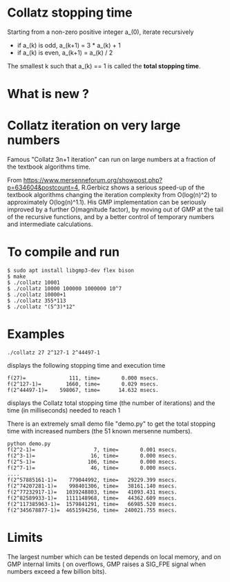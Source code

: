 # Collatz stopping time

Starting from a non-zero positive integer a_(0), iterate recursively

- if a_(k) is odd, a_(k+1) = 3 * a_(k) + 1
- if a_(k) is even, a_(k+1) = a_(k) / 2

The smallest k such that a_(k) == 1 is called the <b>total stopping time</b>.

# What is new ?
# Collatz iteration on very large numbers

Famous "Collatz 3n+1 iteration" can run on large numbers at a fraction of the textbook algorithms time.

From https://www.mersenneforum.org/showpost.php?p=634604&postcount=4, R.Gerbicz shows a serious speed-up
of the textbook algorithms
changing the iteration complexity from O(log(n)^2) to approximately O(log(n)^1.1). His GMP implementation can be 
seriously improved by a further O(magnitude factor), by moving out of GMP at the tail of the recursive
functions, and by a better control of temporary numbers and intermediate calculations.

# To compile and run

```
$ sudo apt install libgmp3-dev flex bison
$ make
$ ./collatz 10001
$ ./collatz 10000 100000 1000000 10^7 
$ ./collatz 10000+1
$ ./collatz 355*113
$ ./collatz "(5^3)*12"
```

# Examples

```
./collatz 27 2^127-1 2^44497-1
```

displays the following stopping time and execution time

```
f(27)=              111, time=       0.000 msecs.
f(2^127-1)=        1660, time=       0.029 msecs.
f(2^44497-1)=    598067, time=      14.632 msecs.
```

displays the Collatz total stopping time (the number of iterations)  and the time (in milliseconds) needed to reach 1

There is an extremely small demo file "demo.py" to get the total stopping time with increased numbers (the 51 known mersenne numbers).

```
python demo.py
f(2^2-1)=                   7, time=       0.001 msecs.
f(2^3-1)=                  16, time=       0.000 msecs.
f(2^5-1)=                 106, time=       0.000 msecs.
f(2^7-1)=                  46, time=       0.000 msecs.
....
f(2^57885161-1)=    779044992, time=   29229.399 msecs.
f(2^74207281-1)=    998401306, time=   38161.140 msecs.
f(2^77232917-1)=   1039248803, time=   41093.431 msecs.
f(2^82589933-1)=   1111148968, time=   44362.609 msecs.
f(2^117385963-1)=  1579841291, time=   66985.520 msecs.
f(2^345678877-1)=  4651594256, time=  240021.755 msecs.
```

# Limits

The largest number which can be tested depends on local memory, and on GMP internal limits ( on overflows, GMP raises a SIG_FPE signal when numbers exceed a few billion bits).

